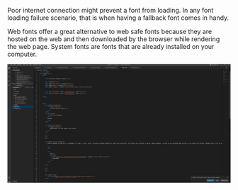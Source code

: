 Poor internet connection might prevent a font from loading. In any font loading failure scenario, that is when having a fallback font comes in handy.

Web fonts offer a great alternative to web safe fonts because they are hosted on the web and then downloaded by the browser while rendering the web page. 
System fonts are fonts that are already installed on your computer.

![Alt text](images/Capture.PNG)